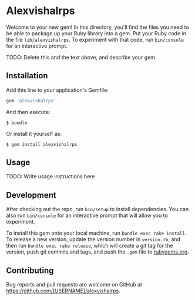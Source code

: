 # Alexvishalrps

Welcome to your new gem! In this directory, you'll find the files you need to be able to package up your Ruby library into a gem. Put your Ruby code in the file `lib/alexvishalrps`. To experiment with that code, run `bin/console` for an interactive prompt.

TODO: Delete this and the text above, and describe your gem

## Installation

Add this line to your application's Gemfile:

```ruby
gem 'alexvishalrps'
```

And then execute:

    $ bundle

Or install it yourself as:

    $ gem install alexvishalrps

## Usage

TODO: Write usage instructions here

## Development

After checking out the repo, run `bin/setup` to install dependencies. You can also run `bin/console` for an interactive prompt that will allow you to experiment.

To install this gem onto your local machine, run `bundle exec rake install`. To release a new version, update the version number in `version.rb`, and then run `bundle exec rake release`, which will create a git tag for the version, push git commits and tags, and push the `.gem` file to [rubygems.org](https://rubygems.org).

## Contributing

Bug reports and pull requests are welcome on GitHub at https://github.com/[USERNAME]/alexvishalrps.

